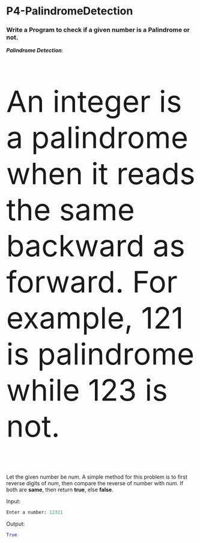 # P4-PalindromeDetection
<h3>Write a Program to check if a given number is a Palindrome or not.<br></h3>

<strong><i>Palindrome Detection</i></strong>:<p style="font-size:79px">An integer is a palindrome when it reads the same backward as forward. For example, 121 is palindrome while 123 is not.</p> <p>Let the given number be <i>num</i>. A simple method for this problem is to first reverse digits of <i>num</i>, then compare the reverse of number with <i>num</i>. If both are <b>same</b>, then return <b>true</b>, else <b>false</b>.</p>

Input:

```Python
Enter a number: 12321
```

Output:

```Python
True
```
